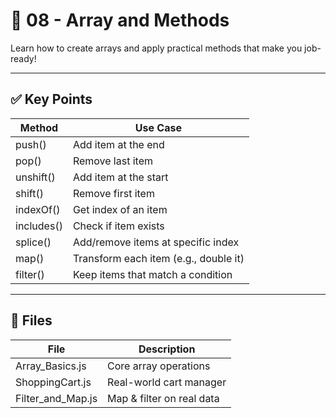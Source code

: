 # 📂 08 - Array and Methods

Learn how to create arrays and apply practical methods that make you job-ready!

---

## ✅ Key Points

| Method     | Use Case                                |
|------------|-----------------------------------------|
| push()     | Add item at the end                     |
| pop()      | Remove last item                        |
| unshift()  | Add item at the start                   |
| shift()    | Remove first item                       |
| indexOf()  | Get index of an item                    |
| includes() | Check if item exists                    |
| splice()   | Add/remove items at specific index      |
| map()      | Transform each item (e.g., double it)   |
| filter()   | Keep items that match a condition       |

---

## 🔧 Files

| File                  | Description                       |
|-----------------------|-----------------------------------|
| Array_Basics.js       | Core array operations             |
| ShoppingCart.js       | Real-world cart manager           |
| Filter_and_Map.js     | Map & filter on real data         |
